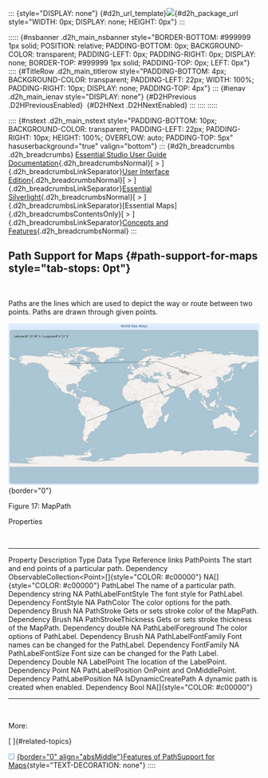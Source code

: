 ::: {style="DISPLAY: none"}
[](ms-xhelp:///?Id=d2h_url_template){#d2h_url_template}![](!package_url!){#d2h_package_url style="WIDTH: 0px; DISPLAY: none; HEIGHT: 0px"}
:::

::::: {#nsbanner .d2h_main_nsbanner style="BORDER-BOTTOM: #999999 1px solid; POSITION: relative; PADDING-BOTTOM: 0px; BACKGROUND-COLOR: transparent; PADDING-LEFT: 0px; PADDING-RIGHT: 0px; DISPLAY: none; BORDER-TOP: #999999 1px solid; PADDING-TOP: 0px; LEFT: 0px"}
:::: {#TitleRow .d2h_main_titlerow style="PADDING-BOTTOM: 4px; BACKGROUND-COLOR: transparent; PADDING-LEFT: 22px; WIDTH: 100%; PADDING-RIGHT: 10px; DISPLAY: none; PADDING-TOP: 4px"}
::: {#ienav .d2h_main_ienav style="DISPLAY: none"}
[](ms-xhelp:///?Id=1c71a43c-ff53-49fc-b725-6c1b6c9c6436){#D2HPrevious .D2HPreviousEnabled}  [](ms-xhelp:///?Id=8871fcc5-94a6-4758-8bbf-220f4213292c){#D2HNext .D2HNextEnabled}
:::
::::
:::::

:::: {#nstext .d2h_main_nstext style="PADDING-BOTTOM: 10px; BACKGROUND-COLOR: transparent; PADDING-LEFT: 22px; PADDING-RIGHT: 10px; HEIGHT: 100%; OVERFLOW: auto; PADDING-TOP: 5px" hasuserbackground="true" valign="bottom"}
::: {#d2h_breadcrumbs .d2h_breadcrumbs}
[Essential Studio User Guide Documentation](ms-xhelp:///?Id=12457748-09e3-4d74-a240-8e049cedf030){.d2h_breadcrumbsNormal}[ \> ]{.d2h_breadcrumbsLinkSeparator}[User Interface Edition](ms-xhelp:///?Id=c29296b7-531c-413b-a0ec-488ca1f7f669){.d2h_breadcrumbsNormal}[ \> ]{.d2h_breadcrumbsLinkSeparator}[Essential Silverlight](ms-xhelp:///?Id=66221bd1-ba2e-43c2-94a7-618f50e01d24){.d2h_breadcrumbsNormal}[ \> ]{.d2h_breadcrumbsLinkSeparator}[Essential Maps]{.d2h_breadcrumbsContentsOnly}[ \> ]{.d2h_breadcrumbsLinkSeparator}[Concepts and Features](ms-xhelp:///?Id=ab523ca4-cfb2-4736-9bef-ec20b3268450){.d2h_breadcrumbsNormal}
:::

## Path Support for Maps {#path-support-for-maps style="tab-stops: 0pt"}

 

Paths are the lines which are used to depict the way or route between two points. Paths are drawn through given points.

![Description: C:\\Users\\premanandm\\Desktop\\PathSupport.png](ImagesExt/image73_25.jpg){border="0"}

Figure 17: MapPath

Properties

 

  --------------------- ------------------------------------------------ ------------ --------------------------------------------------------- ------------------------------
  Property              Description                                      Type         Data Type                                                 Reference links
  PathPoints            The start and end points of a particular path.   Dependency   ObservableCollection\<Point\>[]{style="COLOR: #c00000"}   NA[]{style="COLOR: #c00000"}
  PathLabel             The name of a particular path.                   Dependency   string                                                    NA
  PathLabelFontStyle    The font style for PathLabel.                    Dependency   FontStyle                                                 NA
  PathColor             The color options for the path.                  Dependency   Brush                                                     NA
  PathStroke            Gets or sets stroke color of the MapPath.        Dependency   Brush                                                     NA
  PathStrokeThickness   Gets or sets stroke thickness of the MapPath.    Dependency   double                                                    NA
  PathLabelForeground   The color options of PathLabel.                  Dependency   Brush                                                     NA
  PathLabelFontFamily   Font names can be changed for the PathLabel.     Dependency   FontFamily                                                NA
  PathLabelFontSize     Font size can be changed for the Path Label.     Dependency   Double                                                    NA
  LabelPoint            The location of the LabelPoint.                  Dependency   Point                                                     NA
  PathLabelPosition     OnPoint and OnMiddlePoint.                       Dependency   PathLabelPosition                                         NA
  IsDynamicCreatePath   A dynamic path is created when enabled.          Dependency   Bool                                                      NA[]{style="COLOR: #c00000"}
  --------------------- ------------------------------------------------ ------------ --------------------------------------------------------- ------------------------------

 

More:

[ ]{#related-topics}

[![](button.gif){border="0" align="absMiddle"}Features of PathSupport for Maps](ms-xhelp:///?Id=8871fcc5-94a6-4758-8bbf-220f4213292c){style="TEXT-DECORATION: none"}
::::
